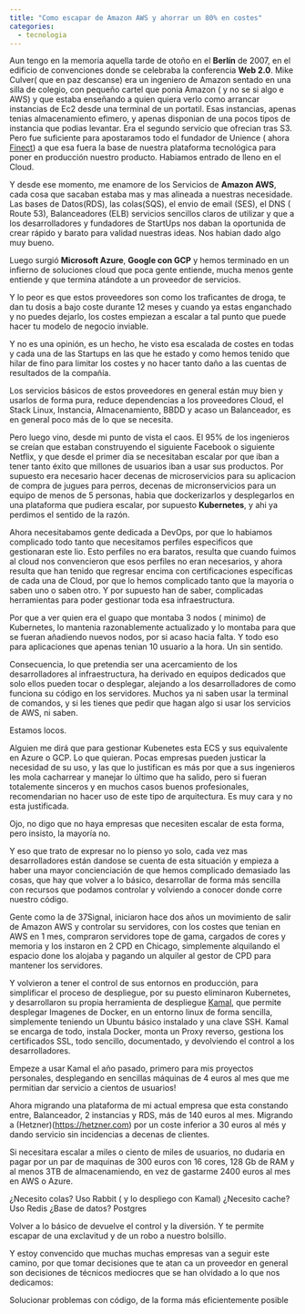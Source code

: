 ```yaml
---
title: "Como escapar de Amazon AWS y ahorrar un 80% en costes"
categories:
  - tecnologia
---
```



Aun tengo en la memoria aquella tarde de otoño en el **Berlín** de 2007, en el edificio de convenciones donde se celebraba
la conferencia **Web 2.0**. Mike Culver( que en paz descanse) era un ingeniero de Amazon sentado en una silla de colegio,
con pequeño cartel que ponia Amazon ( y no se si algo e AWS) y que estaba enseñando a quien quiera verlo como arrancar
instancias de Ec2 desde una terminal de un portatil. Esas instancias, apenas tenias almacenamiento efimero, y apenas disponian
de una pocos tipos de instancia que podias levantar. Era el segundo servicio que ofrecian tras S3. Pero fue suficiente para
apostaramos todo el fundador de Unience ( ahora [Finect](https://www.finect.com)) a que esa fuera la base de nuestra plataforma
tecnológica para poner en producción nuestro producto. Habiamos entrado de lleno en el Cloud.

Y desde ese momento, me enamore de los Servicios de **Amazon AWS**, cada cosa que sacaban estaba mas y mas alineada a nuestras necesidade.
Las bases de Datos(RDS), las colas(SQS), el envio de email (SES), el DNS ( Route 53), Balanceadores (ELB) servicios
sencillos claros de utilizar y que a los desarrolladores y fundadores de StartUps nos daban la oportunida
de crear rápido y barato para validad nuestras ideas. Nos habian dado algo muy bueno.

Luego surgió **Microsoft Azure**, **Google con GCP** y hemos terminado en un infierno de soluciones cloud que poca gente entiende,
mucha menos gente entiende y que termina atándote a un proveedor de servicios.

Y lo peor es que estos proveedores son como los traficantes de droga, te dan tu dosis a bajo coste durante 12 meses y cuando ya estas enganchado
y no puedes dejarlo, los costes empiezan a escalar a tal punto que puede hacer tu modelo de negocio inviable.

Y no es una opinión, es un hecho, he visto esa escalada de costes en todas y cada una de las Startups en las que he estado y
como hemos tenido que hilar de fino para limitar los costes y no hacer tanto daño a las cuentas de resultados de la compañía.

Los servicios básicos de estos proveedores en general están muy bien y usarlos de forma pura, reduce dependencias a
los proveedores Cloud, el Stack Linux, Instancia, Almacenamiento, BBDD y acaso un Balanceador, es en general poco más de lo
que se necesita.

Pero luego vino, desde mi punto de vista el caos. El 95% de los ingenieros se creían que estaban construyendo el siguiente Facebook
o siguiente Netflix, y que desde el primer dia se necesitaban escalar por que iban a tener tanto éxito que millones de
usuarios iban a usar sus productos. Por supuesto era necesario hacer decenas de microservicios para su aplicacion de compra de
jugues para perros, decenas de micronservicios para un equipo de menos de 5 personas, habia que dockerizarlos y desplegarlos en
una plataforma que pudiera escalar, por supuesto **Kubernetes**, y ahi ya perdimos el sentido de la razón.

Ahora necesitabamos gente dedicada a DevOps, por que lo habiamos complicado todo tanto que necesitamos perfiles especificos
que gestionaran este lio. Esto perfiles no era baratos, resulta que cuando fuimos al cloud nos convencieron que esos perfiles
no eran necesarios, y ahora resulta que han tenido que regresar  encima con certificaciones específicas de cada una de Cloud,
por que lo hemos complicado tanto que la mayoria o saben uno o saben otro. Y por supuesto han de saber, complicadas herramientas
para poder gestionar toda esa infraestructura.

Por que a ver quien era el guapo que montaba 3 nodos ( minimo) de Kubernetes,
lo mantenia razonablemente actualizado y lo montaba para que se fueran añadiendo nuevos nodos, por si acaso hacia falta.
Y todo eso para aplicaciones que apenas tenian 10 usuario a la hora. Un sin sentido.

Consecuencia, lo que pretendia ser una acercamiento de los desarrolladores al infraestructura, ha derivado en equipos dedicados
que solo ellos pueden tocar o desplegar, alejando a los desarrolladores de como funciona su código en los servidores. Muchos ya ni
saben usar la terminal de comandos, y si les tienes que pedir que hagan algo si usar los servicios de AWS, ni saben.

Estamos locos.


Alguien me dirá que para gestionar Kubenetes esta  ECS y sus equivalente en Azure o GCP. Lo que quieran. Pocas empresas pueden justicar
la necesidad de su uso, y las que lo justifican es más por que a sus ingenieros les mola cacharrear y manejar lo último que
ha salido, pero si fueran totalemente sinceros y en muchos casos buenos profesionales, recomendarian no hacer uso de este
tipo de arquitectura. Es muy cara y no esta justificada.


Ojo, no digo que no haya empresas que necesiten escalar de esta forma, pero insisto, la mayoría no.

Y eso que trato de expresar no lo pienso yo solo, cada vez mas desarrolladores están dandose se cuenta de esta situación y
empieza a haber una mayor concienciación de que hemos complicado demasiado las cosas, que hay que volver a lo básico, desarrollar
de forma más sencilla con recursos que podamos controlar y volviendo a conocer donde corre nuestro código.

Gente como la de 37Signal, iniciaron hace dos años un movimiento de salir de Amazon AWS y controlar su servidores,
con los costes que tenian en AWS en 1 mes, compraron servidores tope de gama, cargados de cores y memoria y los instaron en
2 CPD en Chicago, simplemente alquilando el espacio done los alojaba y pagando un alquiler al gestor de CPD para mantener los servidores.

Y volvieron a tener el control de sus entornos en producción, para simplificar el proceso de despliegue, por su puesto eliminaron
Kubernetes, y desarrollaron su propia herramienta de despliegue [Kamal](https://kamal-deploy.org), que permite desplegar Imagenes
de Docker, en un entorno linux de forma sencilla, simplemente teniendo un Ubuntu básico instalado y una clave SSH. Kamal se encarga
de todo, instala Docker, monta un Proxy reverso, gestiona los certificados SSL, todo sencillo, documentado, y devolviendo el
control a los desarrolladores.

Empeze a usar Kamal el año pasado, primero para mis proyectos personales, desplegando en sencillas máquinas de 4 euros al mes
que me permitian dar servicio a cientos de usuarios!

Ahora migrando una plataforma de mi actual empresa que esta constando entre, Balanceador, 2 instancias y RDS, más de 140 euros al mes.
Migrando a (Hetzner)(https://hetzner.com) por un coste inferior a 30 euros al més y dando servicio sin incidencias a decenas de clientes.

Si necesitara escalar a miles o ciento de miles de usuarios, no dudaria en pagar por un par de maquinas de 300 euros con 16 cores,
128 Gb de RAM y al menos 3TB de almacenamiendo, en vez de gastarme 2400 euros al mes en AWS o Azure.

¿Necesito colas? Uso Rabbit ( y lo despliego con Kamal)
¿Necesito cache? Uso Redis
¿Base de datos? Postgres

Volver a lo básico de devuelve el control y la diversión. Y te permite escapar de una exclavitud y de un robo a nuestro bolsillo.

Y estoy convencido que muchas muchas empresas van a seguir este camino, por que tomar decisiones que te atan ca un proveedor
en general son decisiones de técnicos mediocres que se han olvidado a lo que nos dedicamos:

Solucionar problemas con código, de la forma más eficientemente posible
